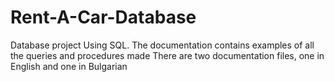 # Rent-A-Car-Database
Database project Using SQL. 
The documentation contains examples of all the queries and procedures made
There are two documentation files, one in English and one in Bulgarian
